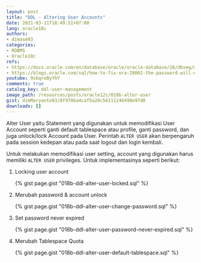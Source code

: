 ```yaml
---
layout: post
title: "DDL - Altering User Accounts"
date: 2021-03-11T18:49:51+07:00
lang: oracle18c
authors:
- dimasm93
categories:
- RDBMS
- Oracle18c
refs: 
- https://docs.oracle.com/en/database/oracle/oracle-database/18/dbseg/managing-security-for-oracle-database-users.html#GUID-7CC7C467-0B16-4F18-881A-5BDC7F6BA0C7
- https://blogs.oracle.com/sql/how-to-fix-ora-28002-the-password-will-expire-in-7-days-errors
youtube: 9sbqreByYhY
comments: true
catalog_key: ddl-user-management
image_path: /resources/posts/oracle12c/018b-alter-user
gist: dimMaryanto93/8f9f0ba4caf5a28c56111246499e97d0
downloads: []
---
```


Alter User yaitu Statement yang digunakan untuk memodifikasi User Account seperti ganti default tablespace atau profile, ganti password, dan juga unlock/lock Account pada User. Perintah `ALTER USER` akan berpengaruh pada session kedepan atau pada saat logout dan login kembali.

Untuk melakukan memodifikasi user setting, account yang digunakan harus memiliki  `ALTER USER` privileges. Untuk implementasinya seperti berikut:

1. Locking user account

    {% gist page.gist "018b-ddl-alter-user-locked.sql" %}

2. Merubah password & account unlock

    {% gist page.gist "018b-ddl-alter-user-change-password.sql" %}

3. Set password never expired

    {% gist page.gist "018b-ddl-alter-user-password-never-expired.sql" %}

4. Merubah Tablespace Quota

    {% gist page.gist "018b-ddl-alter-user-default-tablespace.sql" %}